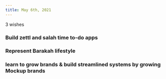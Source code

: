 ```yaml
---
title: May 6th, 2021
---
```


3 wishes
### Build zettl and salah time to-do apps
### Represent Barakah lifestyle
### learn to grow brands & build streamlined systems by growing Mockup brands
